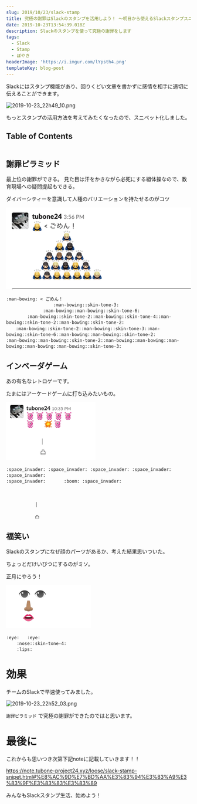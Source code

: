 ```yaml
---
slug: 2019/10/23/slack-stamp
title: 究極の謝罪はSlackのスタンプを活用しよう！ ～明日から使えるSlackスタンプスニペット集～
date: 2019-10-23T13:54:39.018Z
description: Slackのスタンプを使って究極の謝罪をします
tags:
  - Slack
  - Stamp
  - ぼやき
headerImage: 'https://i.imgur.com/lYpsth4.png'
templateKey: blog-post
---
```


Slackにはスタンプ機能があり、回りくどい文章を書かずに感情を相手に適切に伝えることができます。

![2019-10-23_22h49_10.png](https://qiita-image-store.s3.ap-northeast-1.amazonaws.com/0/97408/d830e01a-c642-c181-dff6-c7e7f41060ba.png)

もっとスタンプの活用方法を考えてみたくなったので、スニペット化しました。

## Table of Contents

```toc

```

## 謝罪ピラミッド

最上位の謝罪ができる。
見た目は汗をかきながら必死にする組体操なので、教育現場への疑問提起もできる。

ダイバーシティーを意識して人種のバリエーションを持たせるのがコツ

![preview](https://raw.githubusercontent.com/tubone24/markdown-memo/master/src/loose/man-bowing-pyramid.png)

```
:man-bowing: < ごめん！
                  :man-bowing::skin-tone-3:
              :man-bowing::man-bowing::skin-tone-6:
        :man-bowing::skin-tone-2::man-bowing::skin-tone-4::man-bowing::skin-tone-2::man-bowing::skin-tone-2:
  　:man-bowing::skin-tone-2::man-bowing::skin-tone-3::man-bowing::skin-tone-6::man-bowing::man-bowing::skin-tone-2:
:man-bowing::man-bowing::skin-tone-2::man-bowing::man-bowing::man-bowing::man-bowing::man-bowing::skin-tone-3:
```

## インベーダゲーム

あの有名なレトロゲーです。

たまにはアーケードゲームに打ち込みたいもの。

![img](https://raw.githubusercontent.com/tubone24/markdown-memo/master/src/loose/invador.png)

```
:space_invader: :space_invader: :space_invader: :space_invader: :space_invader:
:space_invader:       :boom: :space_invader:



           │

           凸
```

## 福笑い

Slackのスタンプになぜ顔のパーツがあるか、考えた結果思いついた。

ちょっとだけいびつにするのがミソ。

正月にやろう！

![img](https://raw.githubusercontent.com/tubone24/markdown-memo/master/src/loose/hukuwarai.png)

```
:eye:   :eye: 
    :nose::skin-tone-4: 
    :lips:
```

# 効果

チームのSlackで早速使ってみました。

![2019-10-23_22h52_03.png](https://qiita-image-store.s3.ap-northeast-1.amazonaws.com/0/97408/59b923a6-fa60-8ccf-5634-5757c724f897.png)

`謝罪ピラミッド` で究極の謝罪ができたのではと思います。

# 最後に

これからも思いつき次第下記noteに記載していきます！！

https://note.tubone-project24.xyz/loose/slack-stamp-snipet.html#%E8%AC%9D%E7%BD%AA%E3%83%94%E3%83%A9%E3%83%9F%E3%83%83%E3%83%89

みんなもSlackスタンプ生活、始めよう！
